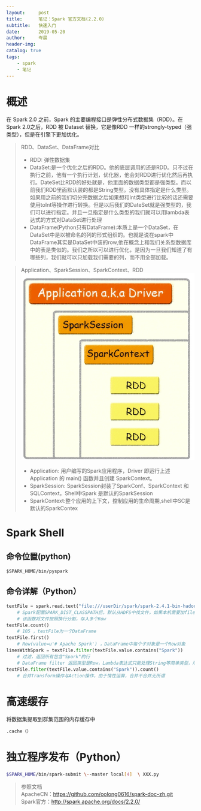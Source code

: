 ```yaml
---
layout:     post  
title:      笔记：Spark 官方文档(2.2.0)    
subtitle:   快速入门  
date:       2019-05-20  
author:     岑晨  
header-img: 
catalog: true  
tags:  
    - spark   
    - 笔记
---  
```


# 概述
在 Spark 2.0 之前，Spark 的主要编程接口是弹性分布式数据集（RDD）。在 Spark 2.0之后，RDD 被 Dataset 替换，它是像RDD 一样的strongly-typed（强类型），但是在引擎下更加优化。  
> RDD、DataSet、DataFrame对比 
> - RDD: 弹性数据集
> - DataSet:是一个优化之后的RDD。他的底层调用的还是RDD。只不过在执行之前，他有一个执行计划，优化器，他会对RDD进行优化然后再执行。DateSet比RDD的好处就是，他里面的数据类型都是强类型。而以前我们RDD里面默认装的都是String类型。没有具体指定是什么类型。如果用之前的我们切分完数据之后如果想和Int类型进行比较的话还需要使用toInt等操作进行转换。但是以后我们的DateSet就是强类型的，我们可以进行指定。并且一旦指定是什么类型的我们就可以用lambda表达式的方式对DataSet进行处理  
> - DataFrame(Python只有DataFrame):本质上是一个DataSet，在DataSet中是以被命名的列的形式组织的。也就是说在spark中DataFrame其实是DataSet中装的row,他在概念上和我们关系型数据库中的表是类似的。我们之所以可以进行优化，是因为一旦我们知道了有哪些列，我们就可以只加载我们需要的列，而不用全部加载。

> Application、SparkSession、SparkContext、RDD  
> ![Aaron Swartz](https://raw.githubusercontent.com/oolong0616/oolong0616.github.io/master/img/post-ksrm-ASSR.png)
> - Application:  用户编写的Spark应用程序，Driver 即运行上述 Application 的 main() 函数并且创建 SparkContext。
> - SparkSession: SparkSession封装了SparkConf、SparkContext 和SQLContext，Shell中Spark 是默认的SparkSession
> - SparkContext:整个应用的上下文，控制应用的生命周期,shell中SC是默认的SparkContex

# Spark Shell
##  命令位置(python)
```
$SPARK_HOME/bin/pyspark
```
##  命令详解（Python）   

```python
textFile = spark.read.text("file:///userDir/spark/spark-2.4.1-bin-hadoop2.6/README.md")
    # Spark配置SPARK_DIST_CLASSPATH后，默认从HDFS中找文件，如果本机需要加file://
    # 该函数将文件按照换行分割，存入多个Row
textFile.count() 
    # 105 ，textFile为一个DataFrame
textFile.first() 
    # Row(value=u'# Apache Spark') ，DataFrame中每个子对象是一个Row对象
linesWithSpark = textFile.filter(textFile.value.contains("Spark"))
    # 过滤，返回所有包含"Spark"的行
    # DataFrame filter 返回类型是Row，Lambda表达式只能处理String等简单类型，所以，不可以用lambda表达式
textFile.filter(textFile.value.contains("Spark")).count() 
    # 合并Transform操作与Action操作，由于惰性运算，合并不合并无所谓   
```

# 高速缓存  
将数据集提取到群集范围的内存缓存中  
```python
.cache（）
```
# 独立程序发布（Python）

```bash
$SPARK_HOME/bin/spark-submit \--master local[4]  \ XXX.py
```



> 参照文档  
    ApacheCN：https://github.com/oolong0616/spark-doc-zh.git  
    Spark官方：http://spark.apache.org/docs/2.2.0/    


